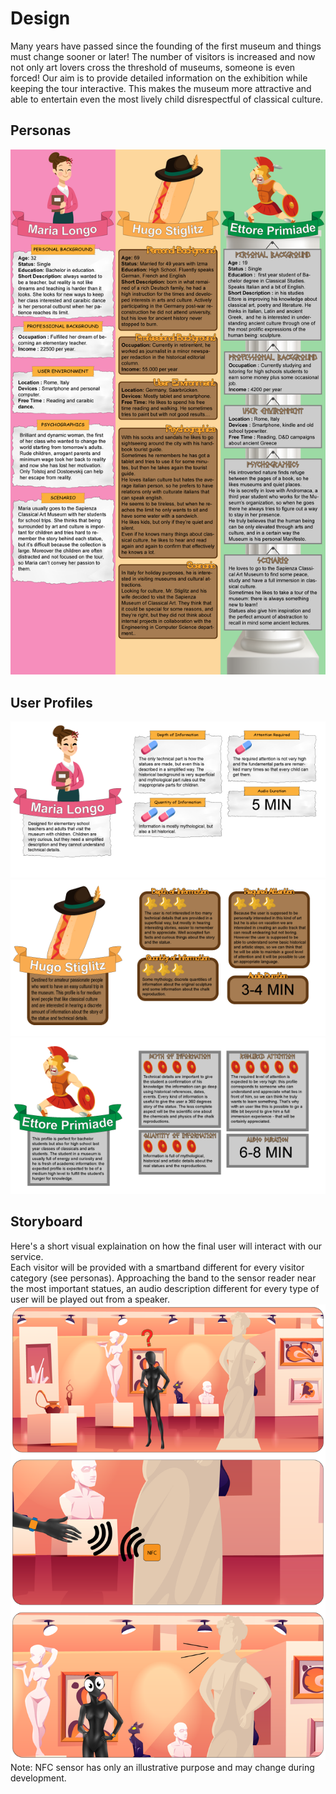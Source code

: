# Design
Many years have passed since the founding of the first museum and things must change sooner or later! The number of visitors is increased and now not only art lovers cross the threshold of museums, someone is even forced! 
Our aim is to provide detailed information on the exhibition while keeping the tour interactive. This makes the museum more attractive and able to entertain even the most lively child disrespectful of classical culture.

## Personas
![](pics/personas.png)

## User Profiles
![](pics/maria-profile.png)<br>
![](pics/hugo-profile.png)<br>
![](pics/ettore-profile.png)<br>


## Storyboard
Here's a short visual explaination on how the final user will interact with our service.  
Each visitor will be provided with a smartband different for every visitor category (see personas).
Approaching the band to the sensor reader near the most important statues, an audio description different for every type of user will be played out from a speaker.
![](pics/storyboard.png)
Note: NFC sensor has only an illustrative purpose and may change during development.

